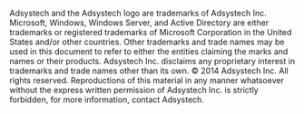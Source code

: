 
Adsystech and the Adsystech logo are trademarks of Adsystech Inc. Microsoft, Windows, Windows Server, and Active Directory are either trademarks or registered trademarks of Microsoft Corporation in the United States and/or other countries. Other trademarks and trade names may be used in this document to refer to either the entities claiming the marks and names or their products. Adsystech Inc. disclaims any proprietary interest in trademarks and trade names other than its own.
© 2014 Adsystech Inc. All rights reserved. Reproductions of this material in any manner whatsoever without the express written permission of Adsystech Inc. is strictly forbidden, for more information, contact Adsystech.
